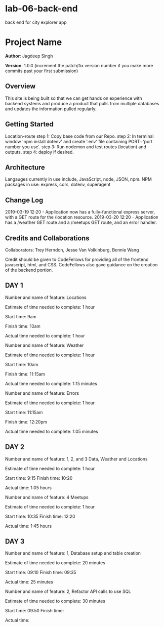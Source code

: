 # lab-06-back-end
back end for city explorer app

# Project Name

**Author**: Jagdeep Singh

**Version**: 1.0.0 (increment the patch/fix version number if you make more commits past your first submission)

## Overview
<!-- Provide a high level overview of what this application is and why you are building it, beyond the fact that it's an assignment for this class. (i.e. What's your problem domain?) -->
This site is being built so that we can get hands on experience with backend systems and produce a product that pulls from multiple databases and updates the information pulled regularly.

## Getting Started
<!-- What are the steps that a user must take in order to build this app on their own machine and get it running? -->
Location-route
step 1: Copy base code from our Repo.
step 2: In terminal window 'npm install dotenv' and create '.env' file containing PORT='port number you use'.
step 3: Run nodemon and test routes (location) and outputs.
step 4: deploy if desired.



## Architecture
<!-- Provide a detailed description of the application design. What technologies (languages, libraries, etc) you're using, and any other relevant design information. -->
Langauges currently in use include, JavaScript, node, JSON, npm.
NPM packages in use: express, cors, dotenv, superagent



## Change Log

2019-03-19 12:20 - Application now has a fully-functional express server, with a GET route for the /location resource.
2019-03-20 12:20 - Application has a /weather GET route and a /meetups GET route, and an error handler.


## Credits and Collaborations

Collaborators: Trey Herndon, Jesse Van Volkinburg, Bonnie Wang

Credit should be given to CodeFellows for providing all of the frontend javascript, html, and CSS. CodeFellows also gave guidance on the creation of the backend portion.




## DAY 1

Number and name of feature: Locations

Estimate of time needed to complete: 1 hour

Start time: 9am

Finish time: 10am

Actual time needed to complete: 1 hour


Number and name of feature: Weather

Estimate of time needed to complete: 1 hour

Start time: 10am

Finish time: 11:15am

Actual time needed to complete: 1:15 minutes


Number and name of feature: Errors

Estimate of time needed to complete: 1 hour

Start time: 11:15am

Finish time: 12:20pm

Actual time needed to complete: 1:05 minutes

## DAY 2

Number and name of feature: 1, 2, and 3 Data, Weather and Locations

Estimate of time needed to complete: 1 hour

Start time: 9:15
Finish time: 10:20

Actual time: 1:05 hours


Number and name of feature: 4 Meetups

Estimate of time needed to complete: 1 hour

Start time: 10:35
Finish time: 12:20

Actual time: 1:45 hours

## DAY 3

Number and name of feature: 1, Database setup and table creation

Estimate of time needed to complete: 20 minutes

Start time: 09:10
Finish time: 09:35

Actual time: 25 minutes


Number and name of feature: 2, Refactor API calls to use SQL

Estimate of time needed to complete: 30 minutes

Start time: 09:50
Finish time: 

Actual time: 


